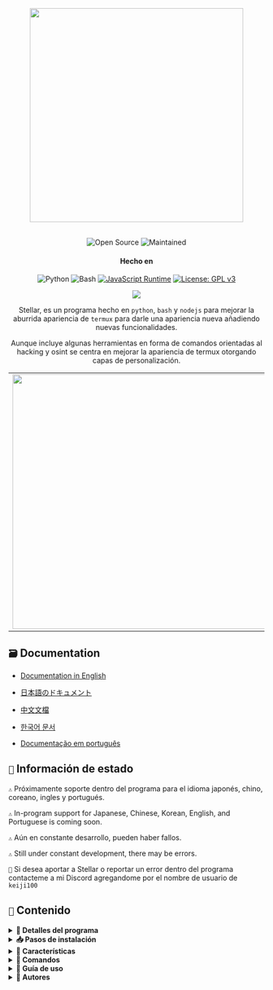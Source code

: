 <p align= "center"> <kbd> <img  src="https://i.pinimg.com/originals/02/87/d3/0287d3ba8b3330fca99f69e2001d3168.gif?semt=ais_hybrid&w=740"width="420"> </kbd><br><br>

<div align="center">

![Open Source](https://img.shields.io/badge/Open_Source-3DA639?style=for-the-badge&logo=open-source-initiative&logoColor=white) ![Maintained](https://img.shields.io/badge/Mentenido%20(Sí)-2ea44f?style=for-the-badge)

<h4>Hecho en</h4>

![Python](https://img.shields.io/badge/Python-3776AB?style=for-the-badge&logo=python&logoColor=white)
![Bash](https://img.shields.io/badge/Shell_Script-121011?style=for-the-badge&logo=gnu-bash&logoColor=white)
[![JavaScript Runtime](https://img.shields.io/badge/JavaScript_Runtime-Node.js-yellow?style=for-the-badge&logo=javascript&logoColor=white&color=f7df1e&labelColor=000000)](https://nodejs.org/)
[![License: GPL v3](https://img.shields.io/badge/License-GPLv3-blue.svg)](https://www.gnu.org/licenses/gpl-3.0)


</div>

<div align="center">
    <img src="https://img.shields.io/badge/Stellar-6C00FF?style=for-the-badge&logo=stellar&logoColor=white&labelColor=121212"><br>
    <strong></strong>
  </div>

<div align="center">

Stellar, es un programa hecho en `python`, `bash` y `nodejs` para mejorar la aburrida apariencia de `termux` para darle una apariencia nueva añadiendo nuevas funcionalidades.

Aunque incluye algunas herramientas en forma de comandos orientadas al hacking y osint se centra en mejorar la apariencia de termux otorgando capas de personalización.

</div>

<table align="center">
  <tr>
    <td><img src="https://cdn.discordapp.com/attachments/1202078440371789884/1404344345305284661/Screenshot_20250811-0159123.jpg?ex=689ad917&is=68998797&hm=07e3faa38dbbb41dae7ea0a14f584281f5a6c4fd0c27a09dac33c1757906724f&" width="500"></td>
    <td><img src="https://cdn.discordapp.com/attachments/1202078440371789884/1404344344990842960/Screenshot_20250811-0157413.jpg?ex=689ad917&is=68998797&hm=66c48b9d67e2735dc24de4154b13571f611212686dfeaa6c429e5ed22e47bf45&" width="500"></td>
  </tr>
</table>

## `🗃️` Documentation 

- [Documentation in English](https://github.com/Keiji821/Stellar/blob/master/docs/README_English.md)

- [日本語のドキュメント](https://github.com/Keiji821/Stellar/blob/master/docs/README_Japanese.md)

- [中文文檔](https://github.com/Keiji821/Stellar/blob/master/docs/README_Chinese.md)

- [한국어 문서](https://github.com/Keiji821/Stellar/blob/master/docs/README_Korean.md)

- [Documentação em português](https://github.com/Keiji821/Stellar/blob/master/docs/README_Portuguese.md)

## `📄` Información de estado

`⚠️` Próximamente soporte dentro del programa para el idioma japonés, chino, coreano, ingles y portugués.

`⚠️` In-program support for Japanese, Chinese, Korean, English, and Portuguese is coming soon.

`⚠️` Aún en constante desarrollo, pueden haber fallos.

`⚠️` Still under constant development, there may be errors.

`📌` Si desea aportar a Stellar o reportar un error dentro del programa contacteme a mi Discord agregandome por el nombre de usuario de `keiji100`

## `📜` Contenido

<details>
<summary><b>📑 Detalles del programa</b></summary>

```shell script
Nombre del programa: Stellar
Fecha de creación: 01/06/2024
Versión: v0.0.0 (Aún en desarrollo)
Tamaño del programa: 17mb
Idiomas del programa: Solo español
Creador: Keiji821
```
</details>

<details>
<summary><b>📥 Pasos de instalación</b></summary>

Para instalar Stellar debe seguir los siguientes pasos:

```shell script
pkg update && pkg upgrade
```

```shell script
pkg install git -y
```

```shell script
git clone https://github.com/Keiji821/Stellar
```

```shell script
cd Stellar
```

```shell script
bash install.sh
```

Luego de ejecutar el `bash install.sh` se iniciará el sistema de instalación de `Stellar` ¡Asegurese de tener una buena conexión a internet para la correcta instalación de `Stellar`! luego de haberse instalado Stellar su sesión de `Termux` de reiniciará, es recomendable que cierres `Termux` luego de instalar `Stellar` para que funcione correctamente `TOR`

</details>

<details>
<summary><b>🧩 Características</b></summary>


Stellar es un programa que exprime todo lo posible a `Bash` sin usar `Zsh` como proveedor para la personalización de Termux, incluye diferentes modificaciones y dependencias las cuales son las siguientes:

> Características y cambios 

```shell script
• Poder personalizar un banner y sus colores así como el fondo del mismo
• Tabla debajo del banner con información de su dispositivo
• Seguridad, otorga una capa de protección con TOR
• Poder personalizar el color de fondo para Termux
• Comandos y utilidades básicas para el sistema de Stellar
• Se aplica un termux-properties mejorado 
• Un nuevo command-not-found nativo de Stellar 
• Bloqueó de seguridad de pantalla por huella digital para Termux
• Integración con la API de Termux
• Importación predeterminada de las variables de Termux-X11
```

> Dependencias APT

```shell script
• python
• cloudflared 
• tor
• nmap
• exiftool
• nodejs
• termux-api
• dnsutils
• lsd
• x11-repo
• termux-x11-nightly
• root-repo
```

> Dependencias PIP

```shell script   
• beautifulsoup4
• pyfiglet
• phonenumbers
• psutil
• PySocks
• requests
• rich
• "rich[jupyter]"
• lolcat
• discord
• fake_useragent
• pycryptodome
```
</details>

<details>
<summary><b>📀 Comandos</b></summary>

Stellar incluye una selección de comandos para su uso los cuales son:
  
> **🔧 SISTEMA**  
```bash
reload       │ Recarga el banner del sistema  
user-config  │ Personaliza banner y perfil
my           │ Muestra tu perfil de Stellar
uninstall    │ Desinstala Stellar completamente  
update       │ Actualiza desde GitHub  
bash         │ Reinicia la sesión de terminal   
reset        │ Restablece terminal a estado inicial
delete       | alias de rm -rf 
move         | alias de mv
copy         | alias de cp
```


> **🛠️ UTILIDADES**  
```bash
ia           │ Servicio de IA con API gratuita  
ia-image     │ Generador de imágenes con IA  
traductor    │ Traducción en tiempo real  
myip         │ Muestra tu IP pública  
passwordgen  │ Genera contraseñas seguras  
encrypt-file │ Encripta archivos  
```


> **🌐 OSINT**  
```bash
ipinfo       │ Obtiene información de una IP  
urlinfo      │ Analiza URLs  
userfinder   │ Busca usuarios en plataformas  
phoneinfo    │ Información de número telefónico  
metadatainfo │ Extrae metadatos de archivos  
emailsearch  │ Búsqueda de correos electrónicos  
```


> **📱 DISCORD**  
```bash
userinfo           │ Info de usuario (ID)  
serverinfo         │ Info de servidor (ID)  
searchinvites      │ Busca invitaciones  
inviteinfo         │ Analiza invitaciones  
role-mapper        │ Mapea roles (Server ID)  
mutual-servers     │ Servidores en común  
webhook-mass-spam  │ Spam a webhooks  
mass-delete-channels │ Elimina canales masivamente  
```


> **📸 INSTAGRAM**  
```bash
profileinfo  │ Metadatos de perfiles  
```


> **⚡ PENTESTING**  
```bash
ddos        │ Ataque DDoS (IP + puerto)  
tunnel      │ Captura IPs de visitantes  
```
</details>

<details>
<summary><b>📄 Guía de uso</b></summary>

El uso es simple, se instala y empiece a usar su termux como normalmente lo hace y con el comando `user-config` puede modificar aspectos del banner ya sea hacer que se muestre el arte ascii que usted desee así como ponerle color y también un fondo ya sea de color blanco o cualquier otro.

El comando `user-config` también permite modificar el tema de termux el tema de fondo ya sea para cambiar el fondo oscuro que tiene por uno blanco o azul.

</details>

<details>
<summary><b>🌹 Autores</b></summary>

```diff
+ Keiji821 (Desarrollador)
```

##### Contactame, para dudas y colaboraciones.

<p align="left">
  <a href="https://discord.com/users/983476283491110932">
<img src="https://img.shields.io/badge/Discord-Keiji-%235865F2?style=for-the-badge&logo=discord&logoColor=white">
  </a>
</p>

##### `❤️` Donaciones 

Si te gustó y te gusta este proyecto y te resulta útil considera apoyar a este proyecto y a su desarrollo donando la cantidad que desees.


[![Binance Donate](https://img.shields.io/badge/Binance%20Pay-F0B90B?style=for-the-badge&logo=binance&logoColor=white&label=Donate&labelColor=black&message=763579717)](https://pay.binance.com/en)

[![PayPal Donate](https://img.shields.io/badge/PayPal-00457C?style=for-the-badge&logo=paypal&logoColor=white&label=Donate&labelColor=003087&message=felixdppdcg69@gmail.com)](https://paypal.me/felixdppdcg69)
</details>
